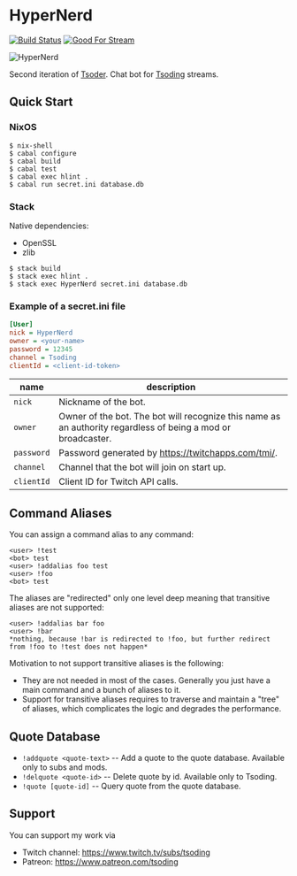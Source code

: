 # HyperNerd

[![Build Status](https://travis-ci.org/tsoding/HyperNerd.svg?branch=master)](https://travis-ci.org/tsoding/HyperNerd)
[![Good For Stream](https://img.shields.io/github/issues/tsoding/HyperNerd/good%20for%20stream.svg)](https://github.com/tsoding/hypernerd/issues?q=is%3Aissue+is%3Aopen+label%3A%22good+for+stream%22)

![HyperNerd](https://i.imgur.com/07Ymbi6.png)

Second iteration of [Tsoder][tsoder]. Chat bot for [Tsoding][tsoding] streams.

## Quick Start

### NixOS

```console
$ nix-shell
$ cabal configure
$ cabal build
$ cabal test
$ cabal exec hlint .
$ cabal run secret.ini database.db
```

### Stack

Native dependencies:
- OpenSSL
- zlib

```console
$ stack build
$ stack exec hlint .
$ stack exec HyperNerd secret.ini database.db
```

### Example of a secret.ini file

```ini
[User]
nick = HyperNerd
owner = <your-name>
password = 12345
channel = Tsoding
clientId = <client-id-token>
```

| name       | description                                                                                                  |
|------------|--------------------------------------------------------------------------------------------------------------|
| `nick`     | Nickname of the bot.                                                                                         |
| `owner`    | Owner of the bot. The bot will recognize this name as an authority regardless of being a mod or broadcaster. |
| `password` | Password generated by https://twitchapps.com/tmi/.                                                           |
| `channel`  | Channel that the bot will join on start up.                                                                  |
| `clientId` | Client ID for Twitch API calls.                                                                              |

## Command Aliases

You can assign a command alias to any command:

```
<user> !test
<bot> test
<user> !addalias foo test
<user> !foo
<bot> test
```

The aliases are "redirected" only one level deep meaning that transitive aliases are not supported:

```
<user> !addalias bar foo
<user> !bar
*nothing, because !bar is redirected to !foo, but further redirect from !foo to !test does not happen*
```

Motivation to not support transitive aliases is the following:
- They are not needed in most of the cases. Generally you just have a
  main command and a bunch of aliases to it.
- Support for transitive aliases requires to traverse and maintain a
  "tree" of aliases, which complicates the logic and degrades the
  performance.

## Quote Database

- `!addquote <quote-text>` -- Add a quote to the quote database. Available only to subs and mods.
- `!delquote <quote-id>` -- Delete quote by id. Available only to Tsoding.
- `!quote [quote-id]` -- Query quote from the quote database.

## Support

You can support my work via

- Twitch channel: https://www.twitch.tv/subs/tsoding
- Patreon: https://www.patreon.com/tsoding

[tsoder]: http://github.com/tsoding/tsoder
[tsoding]: https://www.twitch.tv/tsoding

<!-- TODO(#426): Markov feature is not documented -->
<!-- TODO: Markov training is not automated -->
